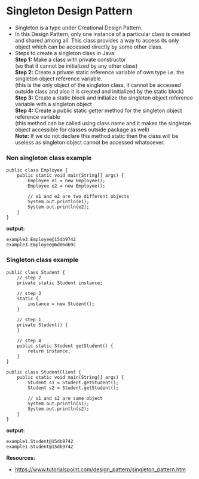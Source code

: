 # Singleton Design Pattern
* Singleton is a type under Creational Design Pattern.
* In this Design Pattern, only one instance of a particular class is created and shared among all. This class provides a way to access its only object which can be accessed directly by some other class.
* Steps to create a singleton class in Java:
  <br>__Step 1:__ Make a class with private constructor
     <br>(so that it cannot be initialized by any other class)
  <br>__Step 2:__ Create a private static reference variable of own type i.e. the singleton object reference variable.
     <br>(this is the only object of the singleton class, it cannot be accessed outside class and also it is created and initialized by the static block)
  <br>__Step 3:__ Create a static block and initialize the singleton object reference variable with a singleton object
  <br>__Step 4:__ Create a public static getter method for the singleton object reference variable
     <br>(this method can be called using class name and it makes the singleton object accessible for classes outside package as well)
  <br>__Note:__ If we do not declare this method static then the class will be useless as singleton object cannot be accessed whatsoever.
  
### Non singleton class example
````
public class Employee {
	public static void main(String[] args) {
		Employee e1 = new Employee();
		Employee e2 = new Employee();

		// e1 and e2 are two different objects
		System.out.println(e1);
		System.out.println(e2);
	}
}
````
__output:__
````
example3.Employee@15db9742
example3.Employee@6d06d69c
````

### Singleton class example
````
public class Student {
	// step 2
	private static Student instance;

	// step 3
	static {
		instance = new Student();
	}

	// step 1
	private Student() {
	}

	// step 4
	public static Student getStudent() {
		return instance;
	}
}
````

````
public class StudentClient {
	public static void main(String[] args) {
		Student s1 = Student.getStudent();
		Student s2 = Student.getStudent();

		// s1 and s2 are same object
		System.out.println(s1);
		System.out.println(s2);
	}
}
````

__output:__
````
example1.Student@15db9742
example1.Student@15db9742

````

__Resources:__
* https://www.tutorialspoint.com/design_pattern/singleton_pattern.htm





